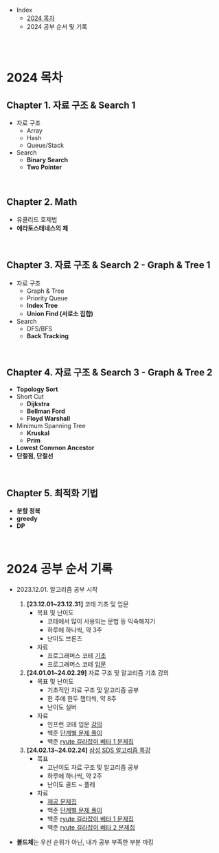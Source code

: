 

- Index 
  - [2024 목차](https://github.com/AAISSJ/AlgorithmStudy/blob/main/2024/README.md#2024-%EB%AA%A9%EC%B0%A8)
  - 2024 공부 순서 및 기록  

<br>
<br>

# 2024 목차 
## Chapter 1. 자료 구조 & Search 1

- 자료 구조
  - Array
  - Hash
  - Queue/Stack
- Search
  - **Binary Search**
  - **Two Pointer**

<br>

## Chapter 2. Math 
- 유클리드 호제법
- **에라토스테네스의 체**

<br>

## Chapter 3. 자료 구조 & Search 2 - Graph & Tree 1
- 자료 구조
  - Graph & Tree
  - Priority Queue
  - **Index Tree**
  - **Union Find (서로소 집합)**
- Search
  - DFS/BFS
  - **Back Tracking**

<br>

## Chapter 4. 자료 구조 & Search 3 - Graph & Tree 2
- **Topology Sort**
- Short Cut
  - **Dijkstra**
  - **Bellman Ford**
  - **Floyd Warshall**
- Minimum Spanning Tree
  - **Kruskal**
  - **Prim**
- **Lowest Common Ancestor**
- **단절점, 단절선**

<br>

## Chapter 5. 최적화 기법 
- **분할 정복**
- **greedy**
- **DP** 
  
<br>

# 2024 공부 순서 기록 

- 2023.12.01. 알고리즘 공부 시작 
  1. **[23.12.01~23.12.31]** 코테 기초 및 입문 
      - 목표 및 난이도 
        - 코테에서 많이 사용되는 문법 등 익숙해지기
        - 하루에 하나씩, 약 3주
        - 난이도 브론즈
      - 자료 
        - 프로그래머스 코테 [기초](https://school.programmers.co.kr/learn/challenges/training?order=acceptance_desc) 
        - 프로그래머스 코테 [입문](https://school.programmers.co.kr/learn/challenges/beginner?order=acceptance_desc) 
  2. **[24.01.01~24.02.29]** 자료 구조 및 알고리즘 기초 강의 
      - 목표 및 난이도
        - 기초적인 자료 구조 및 알고리즘 공부
        - 한 주에 한두 챕터씩, 약 8주
        - 난이도 실버
      - 자료 
        - 인프런 코테 입문 [강의](https://www.inflearn.com/course/%EC%BD%94%EB%94%A9%ED%85%8C%EC%8A%A4%ED%8A%B8-%EC%9E%85%EB%AC%B8-%ED%8C%8C%EC%9D%B4%EC%8D%AC) 
        - 백준 [단계별 문제 풀이](https://www.acmicpc.net/step)
        - 백준 [ryute 길라잡이 베타 1 문제집](https://www.acmicpc.net/workbook/view/2418)
  3. **[24.02.13~24.02.24]** [삼성 SDS 알고리즘 특강](https://github.com/AAISSJ/2024-Samsung-SDS)
      - 목표
        - 고난이도 자료 구조 및 알고리즘 공부
        - 하루에 하나씩, 약 2주
        - 난이도 골드 ~ 플레
      - 자료 
        - [제공 문제집](https://www.acmicpc.net/group/11501)
        - 백준 [단계별 문제 풀이](https://www.acmicpc.net/step)
        - 백준 [ryute 길라잡이 베타 1 문제집](https://www.acmicpc.net/workbook/view/2418)
        - 백준 [ryute 길라잡이 베타 2 문제집](https://www.acmicpc.net/workbook/view/2419)


- **볼드체**는 우선 순위가 아닌, 내가 공부 부족한 부분 마킹 

<br>
